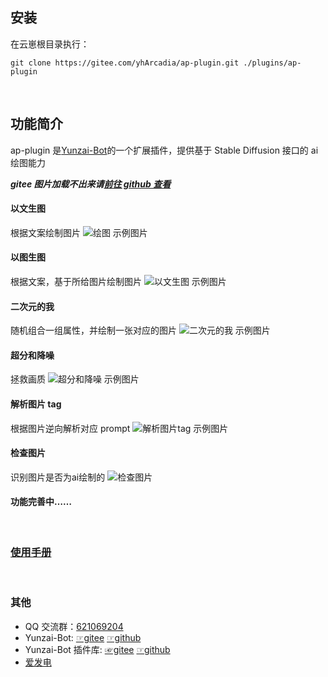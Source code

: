 <!--
 * @Author: 渔火Arcadia  https://github.com/yhArcadia
 * @Date: 2022-12-22 00:38:21
 * @LastEditors: 渔火Arcadia
 * @LastEditTime: 2023-01-05 04:23:28
 * @FilePath: \Yunzai-Bot\plugins\ap-plugin\README.md
 * @Description: 版本：2.6.0
 *
 * Copyright (c) 2022 by 渔火Arcadia 1761869682@qq.com, All Rights Reserved.
-->

## 安装

在云崽根目录执行：

```
git clone https://gitee.com/yhArcadia/ap-plugin.git ./plugins/ap-plugin
```

</br>

## 功能简介

ap-plugin 是[Yunzai-Bot](https://github.com/Le-niao/Yunzai-Bot)的一个扩展插件，提供基于 Stable Diffusion 接口的 ai 绘图能力

**_gitee 图片加载不出来请[前往 github 查看](https://github.com/yhArcadia/ap-plugin)_**

#### 以文生图

根据文案绘制图片
![绘图 示例图片](./resources/readme/%E7%BB%98%E5%9B%BE.jpg)

#### 以图生图

根据文案，基于所给图片绘制图片
![以文生图 示例图片](./resources/readme/%E4%BB%A5%E5%9B%BE%E7%94%9F%E5%9B%BE.jpg)

#### 二次元的我

随机组合一组属性，并绘制一张对应的图片
![二次元的我 示例图片](./resources/readme/%E4%BA%8C%E6%AC%A1%E5%85%83%E7%9A%84%E6%88%91.jpg)

#### 超分和降噪

拯救画质
![超分和降噪 示例图片](./resources/readme/%E5%9B%BE%E7%89%87%E8%B6%85%E5%88%86.jpg)

#### 解析图片 tag

根据图片逆向解析对应 prompt
![解析图片tag 示例图片](./resources/readme/%E8%A7%A3%E6%9E%90tag.jpg)

#### 检查图片

识别图片是否为ai绘制的
![检查图片](./resources/readme/%E6%A3%80%E6%9F%A5%E5%9B%BE%E7%89%87.jpg)

#### 功能完善中……

</br>

### [使用手册](https://www.wolai.com/tiamcvmiaLJLePhTr4LAJE)

</br>

### 其他

- QQ 交流群：[621069204](https://qm.qq.com/cgi-bin/qm/qr?k=rIsuCl_GFdEfL-IBAwp1K50_Q7LHU3PF&jump_from=webapi&authKey=C7F2rC3qdrxMoDLYA2xkYD0wbdAdkr+XizZry54cpCBoimI9lo06VEtNpXIMTZzQ)
- Yunzai-Bot: [☞gitee](https://gitee.com/Le-niao/Yunzai-Bot) [☞github](https://github.com/Le-niao/Yunzai-Bot)
- Yunzai-Bot 插件库: [☞gitee](https://gitee.com/yhArcadia/Yunzai-Bot-plugins-index) [☞github](https://github.com/yhArcadia/Yunzai-Bot-plugins-index)
- [爱发电](https://afdian.net/a/yhArcadia)

